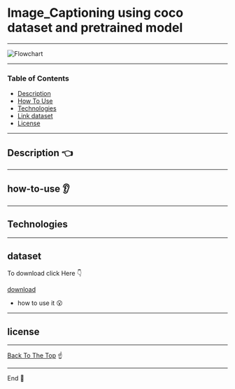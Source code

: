 # Image_Captioning using coco dataset and pretrained model

---

![Flowchart](https://colab.research.google.com/github/Hvass-Labs/TensorFlow-Tutorials/blob/master/22_Image_Captioning.ipynb#scrollTo=aPgEiTMMZiym&line=1&uniqifier=1)

---

### Table of Contents


- [Description](#description)
- [How To Use](#how-to-use)
- [Technologies](#Technologies)
- [Link dataset](#dataset)
- [License](#license)
---

## Description :point_left:




---

## how-to-use :ear:


---

## Technologies


---


## dataset

To download click Here :point_down:

[download]()

- how to use it :open_mouth:



---

## license


---

[Back To The Top](#README.md) :point_up:

---

End :raising_hand:
